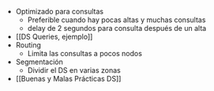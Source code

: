 - Optimizado para consultas
	- Preferible cuando hay pocas altas y muchas consultas
	- delay de 2 segundos para consulta después de un alta
- [[DS Queries, ejemplo]] 
- Routing
	- Limita las consultas a pocos nodos
- Segmentación
	- Dividir el DS en varias zonas
- [[Buenas y Malas Prácticas DS]] 